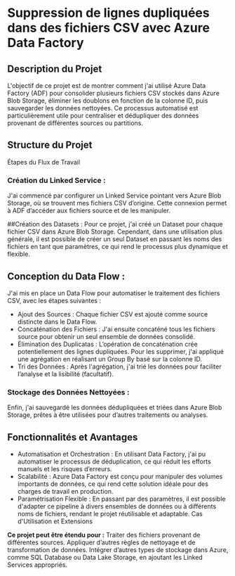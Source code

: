 # Suppression de lignes dupliquées dans des fichiers CSV avec Azure Data Factory

## Description du Projet
L'objectif de ce projet est de montrer comment j'ai utilisé Azure Data Factory (ADF) pour consolider plusieurs fichiers CSV stockés dans Azure Blob Storage, éliminer les doublons en fonction de la colonne ID, puis sauvegarder les données nettoyées. Ce processus automatisé est particulièrement utile pour centraliser et dédupliquer des données provenant de différentes sources ou partitions.

## Structure du Projet
Étapes du Flux de Travail
### Création du Linked Service :
J'ai commencé par configurer un Linked Service pointant vers Azure Blob Storage, où se trouvent mes fichiers CSV d’origine. Cette connexion permet à ADF d’accéder aux fichiers source et de les manipuler.

##Création des Datasets :
Pour ce projet, j'ai créé un Dataset pour chaque fichier CSV dans Azure Blob Storage. Cependant, dans une utilisation plus générale, il est possible de créer un seul Dataset en passant les noms des fichiers en tant que paramètres, ce qui rend le processus plus dynamique et flexible.

## Conception du Data Flow :
J'ai mis en place un Data Flow pour automatiser le traitement des fichiers CSV, avec les étapes suivantes :
- Ajout des Sources : 
Chaque fichier CSV est ajouté comme source distincte dans le Data Flow.
- Concaténation des Fichiers : 
J'ai ensuite concaténé tous les fichiers source pour obtenir un seul ensemble de données consolidé.
- Élimination des Duplicatas : 
L’opération de concaténation crée potentiellement des lignes dupliquées. Pour les supprimer, j'ai appliqué une agrégation en réalisant un Group By basé sur la colonne ID.
- Tri des Données : 
Après l'agrégation, j'ai trié les données pour faciliter l’analyse et la lisibilité (facultatif).

### Stockage des Données Nettoyées :
Enfin, j'ai sauvegardé les données dédupliquées et triées dans Azure Blob Storage, prêtes à être utilisées pour d’autres traitements ou analyses.

## Fonctionnalités et Avantages
- Automatisation et Orchestration : 
En utilisant Data Factory, j'ai pu automatiser le processus de déduplication, ce qui réduit les efforts manuels et les risques d’erreurs.
- Scalabilité :
Azure Data Factory est conçu pour manipuler des volumes importants de données, ce qui rend cette solution idéale pour des charges de travail en production.
- Paramétrisation Flexible :
En passant par des paramètres, il est possible d'adapter ce pipeline à divers ensembles de données ou à différents noms de fichiers, rendant le projet réutilisable et adaptable.
Cas d'Utilisation et Extensions

**Ce projet peut être étendu pour :**
Traiter des fichiers provenant de différentes sources.
Appliquer d’autres règles de nettoyage et de transformation de données.
Intégrer d’autres types de stockage dans Azure, comme SQL Database ou Data Lake Storage, en ajoutant les Linked Services appropriés.

